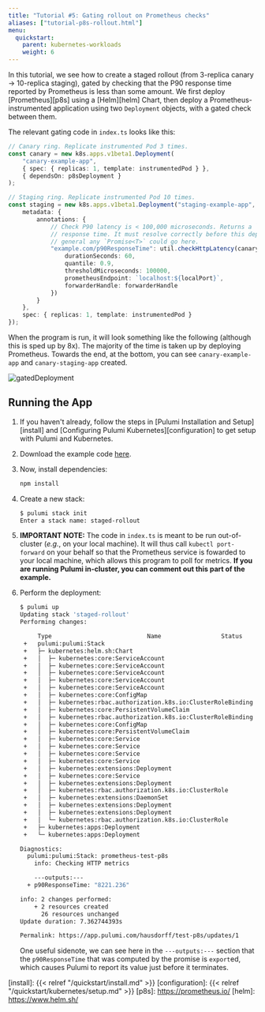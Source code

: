 ```yaml
---
title: "Tutorial #5: Gating rollout on Prometheus checks"
aliases: ["tutorial-p8s-rollout.html"]
menu:
  quickstart:
    parent: kubernetes-workloads
    weight: 6
---
```


In this tutorial, we see how to create a staged rollout (from 3-replica canary -> 10-replica
staging), gated by checking that the P90 response time reported by Prometheus is less than some
amount. We first deploy [Prometheus][p8s] using a [Helm][helm] Chart, then deploy a
Prometheus-instrumented application using two `Deployment` objects, with a gated check between them.

The relevant gating code in `index.ts` looks like this:

```typescript
// Canary ring. Replicate instrumented Pod 3 times.
const canary = new k8s.apps.v1beta1.Deployment(
    "canary-example-app",
    { spec: { replicas: 1, template: instrumentedPod } },
    { dependsOn: p8sDeployment }
);

// Staging ring. Replicate instrumented Pod 10 times.
const staging = new k8s.apps.v1beta1.Deployment("staging-example-app", {
    metadata: {
        annotations: {
            // Check P90 latency is < 100,000 microseconds. Returns a `Promise<string>` with the P90
            // response time. It must resolve correctly before this deployment rolls out. In
            // general any `Promise<T>` could go here.
            "example.com/p90ResponseTime": util.checkHttpLatency(canary, containerName, {
                durationSeconds: 60,
                quantile: 0.9,
                thresholdMicroseconds: 100000,
                prometheusEndpoint: `localhost:${localPort}`,
                forwarderHandle: forwarderHandle
            })
        }
    },
    spec: { replicas: 1, template: instrumentedPod }
});
```

When the program is run, it will look something like the following (although this is sped up by 8x).
The majority of the time is taken up by deploying Prometheus. Towards the end, at the bottom, you
can see `canary-example-app` and `canary-staging-app` created.

![gatedDeployment](/images/quickstart/kubernetes/gatedDeployment.gif "Deployment gated by Prometheus check")

## Running the App

1. If you haven't already, follow the steps in [Pulumi Installation and Setup][install] and
   [Configuring Pulumi Kubernetes][configuration] to get setup with Pulumi and Kubernetes.

1. Download the example code [here](https://github.com/pulumi/examples/tree/master/kubernetes-ts-staged-rollout-with-prometheus).

1. Now, install dependencies:

   ```sh
   npm install
   ```

1. Create a new stack:

   ```sh
   $ pulumi stack init
   Enter a stack name: staged-rollout
   ```

1. **IMPORTANT NOTE:** The code in `index.ts` is meant to be run out-of-cluster (_e.g._, on your
   local machine). It will thus call `kubectl port-forward` on your behalf so that the Prometheus
   service is fowarded to your local machine, which allows this program to poll for metrics. **If
   you are running Pulumi in-cluster, you can comment out this part of the example.**

1. Perform the deployment:

   ```sh
   $ pulumi up
   Updating stack 'staged-rollout'
   Performing changes:

        Type                           Name                 Status      Info
    +   pulumi:pulumi:Stack                                            prometheus-staged-rollout
    +   ├─ kubernetes:helm.sh:Chart                                    p8s                                created
    +   │  ├─ kubernetes:core:ServiceAccount                           p8s-prometheus-alertmanager        created
    +   │  ├─ kubernetes:core:ServiceAccount                           p8s-prometheus-pushgateway         created
    +   │  ├─ kubernetes:core:ServiceAccount                           p8s-prometheus-kube-state-metrics  created
    +   │  ├─ kubernetes:core:ServiceAccount                           p8s-prometheus-server              created
    +   │  ├─ kubernetes:core:ServiceAccount                           p8s-prometheus-node-exporter       created
    +   │  ├─ kubernetes:core:ConfigMap                                p8s-prometheus-alertmanager        created
    +   │  ├─ kubernetes:rbac.authorization.k8s.io:ClusterRoleBinding  p8s-prometheus-server              created
    +   │  ├─ kubernetes:core:PersistentVolumeClaim                    p8s-prometheus-server              created
    +   │  ├─ kubernetes:rbac.authorization.k8s.io:ClusterRoleBinding  p8s-prometheus-kube-state-metrics  created
    +   │  ├─ kubernetes:core:ConfigMap                                p8s-prometheus-server              created
    +   │  ├─ kubernetes:core:PersistentVolumeClaim                    p8s-prometheus-alertmanager        created
    +   │  ├─ kubernetes:core:Service                                  p8s-prometheus-alertmanager        created
    +   │  ├─ kubernetes:core:Service                                  p8s-prometheus-kube-state-metrics  created
    +   │  ├─ kubernetes:core:Service                                  p8s-prometheus-pushgateway         created
    +   │  ├─ kubernetes:core:Service                                  p8s-prometheus-node-exporter       created
    +   │  ├─ kubernetes:extensions:Deployment                         p8s-prometheus-kube-state-metrics  created
    +   │  ├─ kubernetes:core:Service                                  p8s-prometheus-server              created
    +   │  ├─ kubernetes:extensions:Deployment                         p8s-prometheus-pushgateway         created
    +   │  ├─ kubernetes:rbac.authorization.k8s.io:ClusterRole         p8s-prometheus-kube-state-metrics  created
    +   │  ├─ kubernetes:extensions:DaemonSet                          p8s-prometheus-node-exporter       created
    +   │  ├─ kubernetes:extensions:Deployment                         p8s-prometheus-alertmanager        created
    +   │  ├─ kubernetes:extensions:Deployment                         p8s-prometheus-server              created
    +   │  └─ kubernetes:rbac.authorization.k8s.io:ClusterRole         p8s-prometheus-server              created
    +   ├─ kubernetes:apps:Deployment                                  canary-example-app                 created
    +   └─ kubernetes:apps:Deployment                                  staging-example-app                created

   Diagnostics:
     pulumi:pulumi:Stack: prometheus-test-p8s
       info: Checking HTTP metrics

       ---outputs:---
     + p90ResponseTime: "8221.236"

   info: 2 changes performed:
       + 2 resources created
         26 resources unchanged
   Update duration: 7.362744393s

   Permalink: https://app.pulumi.com/hausdorff/test-p8s/updates/1
   ```

   One useful sidenote, we can see here in the `---outputs:---` section that the `p90ResponseTime`
   that was computed by the promise is `export`ed, which causes Pulumi to report its value just
   before it terminates.

[install]: {{< relref "/quickstart/install.md" >}}
[configuration]: {{< relref "/quickstart/kubernetes/setup.md" >}}
[p8s]: https://prometheus.io/
[helm]: https://www.helm.sh/
